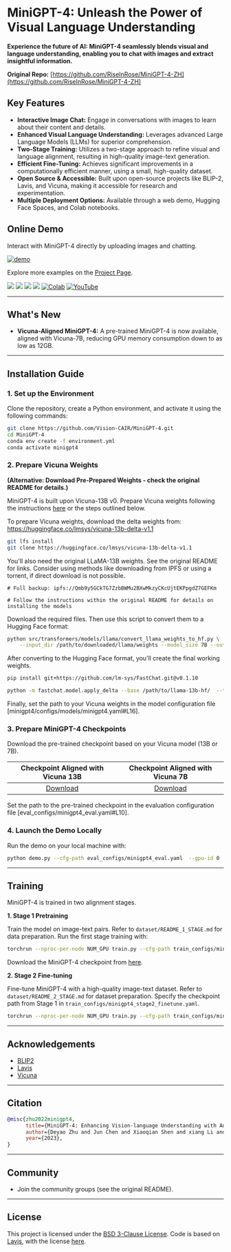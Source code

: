 # MiniGPT-4: Unleash the Power of Visual Language Understanding

**Experience the future of AI: MiniGPT-4 seamlessly blends visual and language understanding, enabling you to chat with images and extract insightful information.**

**Original Repo:** [https://github.com/RiseInRose/MiniGPT-4-ZH](https://github.com/RiseInRose/MiniGPT-4-ZH)

## Key Features

*   **Interactive Image Chat:** Engage in conversations with images to learn about their content and details.
*   **Enhanced Visual Language Understanding:** Leverages advanced Large Language Models (LLMs) for superior comprehension.
*   **Two-Stage Training:** Utilizes a two-stage approach to refine visual and language alignment, resulting in high-quality image-text generation.
*   **Efficient Fine-Tuning:** Achieves significant improvements in a computationally efficient manner, using a small, high-quality dataset.
*   **Open Source & Accessible:**  Built upon open-source projects like BLIP-2, Lavis, and Vicuna, making it accessible for research and experimentation.
*   **Multiple Deployment Options:**  Available through a web demo, Hugging Face Spaces, and Colab notebooks.

## Online Demo

Interact with MiniGPT-4 directly by uploading images and chatting.

[![demo](figs/online_demo.png)](https://minigpt-4.github.io)

Explore more examples on the [Project Page](https://minigpt-4.github.io).

<a href='https://minigpt-4.github.io'><img src='https://img.shields.io/badge/Project-Page-Green'></a>  <a href='MiniGPT_4.pdf'><img src='https://img.shields.io/badge/Paper-PDF-red'></a> <a href='https://huggingface.co/spaces/Vision-CAIR/minigpt4'><img src='https://img.shields.io/badge/%F0%9F%A4%97%20Hugging%20Face-Spaces-blue'></a> <a href='https://huggingface.co/Vision-CAIR/MiniGPT-4'><img src='https://img.shields.io/badge/%F0%9F%A4%97%20Hugging%20Face-Model-blue'></a> [![Colab](https://colab.research.google.com/assets/colab-badge.svg)](https://colab.research.google.com/drive/1OK4kYsZphwt5DXchKkzMBjYF6jnkqh4R?usp=sharing) [![YouTube](https://badges.aleen42.com/src/youtube.svg)](https://www.youtube.com/watch?v=__tftoxpBAw&feature=youtu.be)

---
## What's New

*   **Vicuna-Aligned MiniGPT-4:** A pre-trained MiniGPT-4 is now available, aligned with Vicuna-7B, reducing GPU memory consumption down to as low as 12GB.

---

## Installation Guide

### 1. Set up the Environment

Clone the repository, create a Python environment, and activate it using the following commands:

```bash
git clone https://github.com/Vision-CAIR/MiniGPT-4.git
cd MiniGPT-4
conda env create -f environment.yml
conda activate minigpt4
```

### 2. Prepare Vicuna Weights

**(Alternative: Download Pre-Prepared Weights - check the original README for details.)**

MiniGPT-4 is built upon Vicuna-13B v0.  Prepare Vicuna weights following the instructions [here](PrepareVicuna.md) or the steps outlined below.

To prepare Vicuna weights, download the delta weights from: https://huggingface.co/lmsys/vicuna-13b-delta-v1.1

```bash
git lfs install
git clone https://huggingface.co/lmsys/vicuna-13b-delta-v1.1
```

You'll also need the original LLaMA-13B weights.  See the original README for links. Consider using methods like downloading from IPFS or using a torrent, if direct download is not possible.

```
# Full backup: ipfs://Qmb9y5GCkTG7ZzbBWMu2BXwMkzyCKcUjtEKPpgdZ7GEFKm

# Follow the instructions within the original README for details on installing the models
```
Download the required files. Then use this script to convert them to a Hugging Face format:

```bash
python src/transformers/models/llama/convert_llama_weights_to_hf.py \
    --input_dir /path/to/downloaded/llama/weights --model_size 7B --output_dir /output/path
```

After converting to the Hugging Face format, you'll create the final working weights.

```bash
pip install git+https://github.com/lm-sys/FastChat.git@v0.1.10

python -m fastchat.model.apply_delta --base /path/to/llama-13b-hf/  --target /path/to/save/working/vicuna/weight/  --delta /path/to/vicuna-13b-delta-v0/
```

Finally, set the path to your Vicuna weights in the model configuration file [minigpt4/configs/models/minigpt4.yaml#L16].

### 3. Prepare MiniGPT-4 Checkpoints

Download the pre-trained checkpoint based on your Vicuna model (13B or 7B).

|                                Checkpoint Aligned with Vicuna 13B                                |                               Checkpoint Aligned with Vicuna 7B                                |
:------------------------------------------------------------------------------------------------:|:----------------------------------------------------------------------------------------------:
 [Download](https://drive.google.com/file/d/1a4zLvaiDBr-36pasffmgpvH5P7CKmpze/view?usp=share_link) | [Download](https://drive.google.com/file/d/1RY9jV0dyqLX-o38LrumkKRh6Jtaop58R/view?usp=sharing)

Set the path to the pre-trained checkpoint in the evaluation configuration file [eval\_configs/minigpt4\_eval.yaml#L10].

### 4. Launch the Demo Locally

Run the demo on your local machine with:

```bash
python demo.py --cfg-path eval_configs/minigpt4_eval.yaml  --gpu-id 0
```

---
## Training

MiniGPT-4 is trained in two alignment stages.

**1. Stage 1 Pretraining**

Train the model on image-text pairs.
Refer to `dataset/README_1_STAGE.md` for data preparation.
Run the first stage training with:

```bash
torchrun --nproc-per-node NUM_GPU train.py --cfg-path train_configs/minigpt4_stage1_pretrain.yaml
```

Download the MiniGPT-4 checkpoint from [here](https://drive.google.com/file/d/1u9FRRBB3VovP1HxCAlpD9Lw4t4P6-Yq8/view?usp=share_link).

**2. Stage 2 Fine-tuning**

Fine-tune MiniGPT-4 with a high-quality image-text dataset.  Refer to `dataset/README_2_STAGE.md` for dataset preparation. Specify the checkpoint path from Stage 1 in `train_configs/minigpt4_stage2_finetune.yaml`.

```bash
torchrun --nproc-per-node NUM_GPU train.py --cfg-path train_configs/minigpt4_stage2_finetune.yaml
```

---
## Acknowledgements

*   [BLIP2](https://huggingface.co/docs/transformers/main/model_doc/blip-2)
*   [Lavis](https://github.com/salesforce/LAVIS)
*   [Vicuna](https://github.com/lm-sys/FastChat)

---
## Citation

```bibtex
@misc{zhu2022minigpt4,
      title={MiniGPT-4: Enhancing Vision-language Understanding with Advanced Large Language Models}, 
      author={Deyao Zhu and Jun Chen and Xiaoqian Shen and xiang Li and Mohamed Elhoseiny},
      year={2023},
}
```

---
## Community

*   Join the community groups (see the original README).

---
## License

This project is licensed under the [BSD 3-Clause License](LICENSE.md).
Code is based on [Lavis](https://github.com/salesforce/LAVIS), with the license [here](LICENSE_Lavis.md).